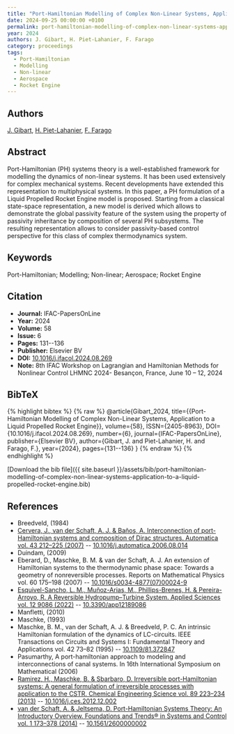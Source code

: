 ```yaml
---
title: "Port-Hamiltonian Modelling of Complex Non-Linear Systems, Application to a Liquid Propelled Rocket Engine"
date: 2024-09-25 00:00:00 +0100
permalink: port-hamiltonian-modelling-of-complex-non-linear-systems-application-to-a-liquid-propelled-rocket-engine
year: 2024
authors: J. Gibart, H. Piet-Lahanier, F. Farago
category: proceedings
tags:
  - Port-Hamiltonian
  - Modelling
  - Non-linear
  - Aerospace
  - Rocket Engine
---
```

 
## Authors
[J. Gibart](authors/jules-gibart), [H. Piet-Lahanier](authors/helene-piet-lahanier), [F. Farago](authors/francois-farago)
 
## Abstract
Port-Hamiltonian (PH) systems theory is a well-established framework for modelling the dynamics of non-linear systems. It has been used extensively for complex mechanical systems. Recent developments have extended this representation to multiphysical systems. In this paper, a PH formulation of a Liquid Propelled Rocket Engine model is proposed. Starting from a classical state-space representation, a new model is derived which allows to demonstrate the global passivity feature of the system using the property of passivity inheritance by composition of several PH subsystems. The resulting representation allows to consider passivity-based control perspective for this class of complex thermodynamics system.
 
## Keywords
Port-Hamiltonian; Modelling; Non-linear; Aerospace; Rocket Engine
 
## Citation
- **Journal:** IFAC-PapersOnLine
- **Year:** 2024
- **Volume:** 58
- **Issue:** 6
- **Pages:** 131--136
- **Publisher:** Elsevier BV
- **DOI:** [10.1016/j.ifacol.2024.08.269](https://doi.org/10.1016/j.ifacol.2024.08.269)
- **Note:** 8th IFAC Workshop on Lagrangian and Hamiltonian Methods for Nonlinear Control LHMNC 2024- Besançon, France, June 10 – 12, 2024
 
## BibTeX
{% highlight bibtex %}
{% raw %}
@article{Gibart_2024,
  title={{Port-Hamiltonian Modelling of Complex Non-Linear Systems, Application to a Liquid Propelled Rocket Engine}},
  volume={58},
  ISSN={2405-8963},
  DOI={10.1016/j.ifacol.2024.08.269},
  number={6},
  journal={IFAC-PapersOnLine},
  publisher={Elsevier BV},
  author={Gibart, J. and Piet-Lahanier, H. and Farago, F.},
  year={2024},
  pages={131--136}
}
{% endraw %}
{% endhighlight %}
 
[Download the bib file]({{ site.baseurl }}/assets/bib/port-hamiltonian-modelling-of-complex-non-linear-systems-application-to-a-liquid-propelled-rocket-engine.bib)
 
## References
- Breedveld, (1984)
- [Cervera, J., van der Schaft, A. J. & Baños, A. Interconnection of port-Hamiltonian systems and composition of Dirac structures. Automatica vol. 43 212–225 (2007)](interconnection-of-port-hamiltonian-systems-and-composition-of-dirac-structures) -- [10.1016/j.automatica.2006.08.014](https://doi.org/10.1016/j.automatica.2006.08.014)
- Duindam, (2009)
- Eberard, D., Maschke, B. M. & van der Schaft, A. J. An extension of Hamiltonian systems to the thermodynamic phase space: Towards a geometry of nonreversible processes. Reports on Mathematical Physics vol. 60 175–198 (2007) -- [10.1016/s0034-4877(07)00024-9](https://doi.org/10.1016/s0034-4877(07)00024-9)
- [Esquivel-Sancho, L. M., Muñoz-Arias, M., Phillips-Brenes, H. & Pereira-Arroyo, R. A Reversible Hydropump–Turbine System. Applied Sciences vol. 12 9086 (2022)](a-reversible-hydropump-turbine-system) -- [10.3390/app12189086](https://doi.org/10.3390/app12189086)
- Manfletti, (2010)
- Maschke, (1993)
- Maschke, B. M., van der Schaft, A. J. & Breedveld, P. C. An intrinsic Hamiltonian formulation of the dynamics of LC-circuits. IEEE Transactions on Circuits and Systems I: Fundamental Theory and Applications vol. 42 73–82 (1995) -- [10.1109/81.372847](https://doi.org/10.1109/81.372847)
- Pasumarthy, A port-hamiltonian approach to modeling and interconnections of canal systems. In 16th International Symposium on Mathematical (2006)
- [Ramirez, H., Maschke, B. & Sbarbaro, D. Irreversible port-Hamiltonian systems: A general formulation of irreversible processes with application to the CSTR. Chemical Engineering Science vol. 89 223–234 (2013)](irreversible-port-hamiltonian-systems-a-general-formulation-of-irreversible-processes-with-application-to-the-cstr) -- [10.1016/j.ces.2012.12.002](https://doi.org/10.1016/j.ces.2012.12.002)
- [van der Schaft, A. & Jeltsema, D. Port-Hamiltonian Systems Theory: An Introductory Overview. Foundations and Trends® in Systems and Control vol. 1 173–378 (2014)](port-hamiltonian-systems-theory-an-introductory-overview) -- [10.1561/2600000002](https://doi.org/10.1561/2600000002)

